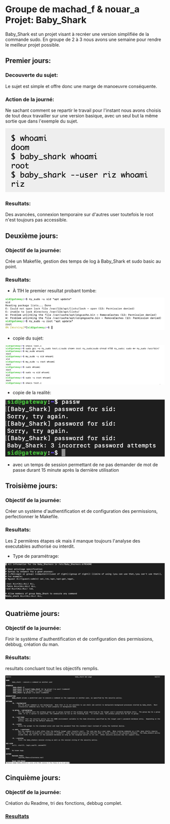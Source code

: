 # Groupe de machad_f & nouar_a      Projet: Baby_Shark
Baby_Shark est un projet visant à recréer une version simplifiée de la commande sudo. 
En groupe de 2 à 3 nous avons une semaine pour rendre le meilleur projet possible.

## Premier jours:

### Decouverte du sujet:

Le sujet est simple et offre donc une marge de manoeuvre conséquente.

### Action de la journé:

Ne sachant comment se repartir le travail pour l'instant nous avons choisis de 
tout deux travailler sur une version basique, avec un seul but la même sortie que
dans l'exemple du sujet.

![exemple du sujet](baby_shark/img/exemple_du_sujet.png)

### Resultats:

Des avancées, connexion temporaire sur d'autres user toutefois le root n'est 
toujours pas accessible.

## Deuxième jours:

### Objectif de la journée:

Crée un Makefile, gestion des temps de log à Baby_Shark et sudo basic au point.

### Resultats: 

* À 11H le premier resultat probant tombe:

![execution sous root](baby_shark/img/execution_root.png)

* copie du sujet:

![copie du sujet](baby_shark/img/copie_du_sujet.png)

* copie de la realité:

![gestion des erreurs user](baby_shark/img/gestion_des_erreurs_user.png)

* avec un temps de session permettant de ne pas demander de mot de passe durant 15 minute après la dernière utilisation

## Troisième jours:

### Objectif de la journée:

Créer un système d'authentification et de configuration des permissions,
perfectionner le Makefile.

### Resultats: 

Les 2 permières étapes ok mais il manque toujours l'analyse des executables authorisé ou interdit.

* Type de paramétrage:

![authentification](baby_shark/img/authentification.png)

## Quatrième jours:

### Objectif de la journée:

Finir le système d'authentification et de configuration des permissions, debbug, création du man.

### Résultats:

resultats concluant tout les objectifs remplis.

![man baby shark](baby_shark/img/man-baby-shark.png)


## Cinquième jours:

### Objectif de la journée:

Création du Readme, tri des fonctions, debbug complet.

### [Resultats](baby_shark/)
